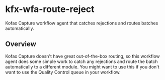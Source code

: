 # kfx-wfa-route-reject
Kofax Capture workflow agent that catches rejections and routes batches automatically.

## Overview
Kofax Capture doesn't have great out-of-the-box routing, so this workflow agent does some simple work to catch any rejections and route the batch automatically to a different module. You might want to use this if you don't want to use the Quality Control queue in your workflow.
